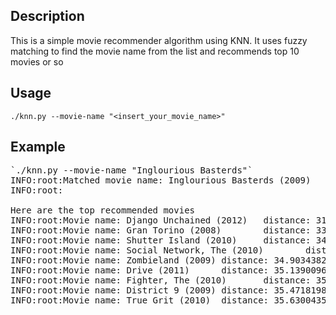 ## Description
This is a simple movie recommender algorithm using KNN. It uses fuzzy matching to find the movie name from the list and recommends top 10 movies or so

## Usage
`./knn.py --movie-name "<insert_your_movie_name>"`

## Example

<pre>
`./knn.py --movie-name "Inglourious Basterds"`
INFO:root:Matched movie name: Inglourious Basterds (2009)       Similarity score: 78
INFO:root:

Here are the top recommended movies
INFO:root:Movie name: Django Unchained (2012)   distance: 31.072495876578696
INFO:root:Movie name: Gran Torino (2008)        distance: 33.8710791088799
INFO:root:Movie name: Shutter Island (2010)     distance: 34.3693177121688
INFO:root:Movie name: Social Network, The (2010)        distance: 34.61574786134195
INFO:root:Movie name: Zombieland (2009) distance: 34.90343822605446
INFO:root:Movie name: Drive (2011)      distance: 35.1390096616282
INFO:root:Movie name: Fighter, The (2010)       distance: 35.316426772820606
INFO:root:Movie name: District 9 (2009) distance: 35.471819801075895
INFO:root:Movie name: True Grit (2010)  distance: 35.63004350263974
</pre>
